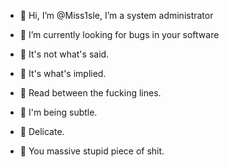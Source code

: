 - 👋 Hi, I’m @Miss1sle, I’m a system administrator
- 👀 I’m currently looking for bugs in your software

- 🎵 It's not what's said.
- 🎵 It's what's implied.
- 🎵 Read between the fucking lines.
- 🎵 I'm being subtle.
- 🎵 Delicate.
- 🎵 You massive stupid piece of shit.

<!---
Miss1sle/Miss1sle is a ✨ special ✨ repository because its `README.md` (this file) appears on your GitHub profile.
You can click the Preview link to take a look at your changes.
--->
